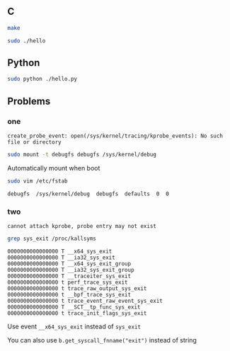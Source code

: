 ## C

```bash
make
```

```bash
sudo ./hello
```

## Python

```bash
sudo python ./hello.py
```

## Problems

### one

```
create_probe_event: open(/sys/kernel/tracing/kprobe_events): No such file or directory
```

```bash
sudo mount -t debugfs debugfs /sys/kernel/debug
```

Automatically mount when boot

```bash
sudo vim /etc/fstab
```

```
debugfs  /sys/kernel/debug  debugfs  defaults  0  0
```

### two

```
cannot attach kprobe, probe entry may not exist
```

```bash
grep sys_exit /proc/kallsyms
```

```
0000000000000000 T __x64_sys_exit
0000000000000000 T __ia32_sys_exit
0000000000000000 T __x64_sys_exit_group
0000000000000000 T __ia32_sys_exit_group
0000000000000000 T __traceiter_sys_exit
0000000000000000 t perf_trace_sys_exit
0000000000000000 t trace_raw_output_sys_exit
0000000000000000 t __bpf_trace_sys_exit
0000000000000000 t trace_event_raw_event_sys_exit
0000000000000000 T __SCT__tp_func_sys_exit
0000000000000000 t trace_init_flags_sys_exit
```

Use event `__x64_sys_exit` instead of `sys_exit`

You can also use `b.get_syscall_fnname("exit")` instead of string

